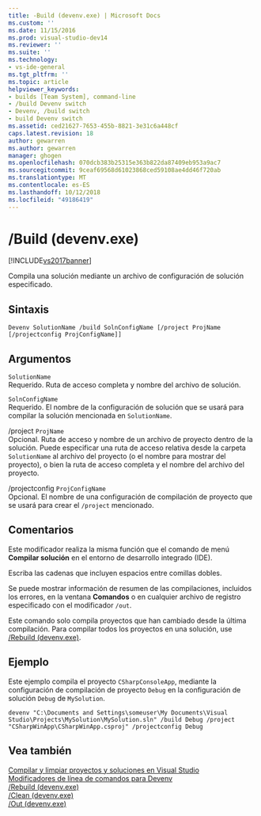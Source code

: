 ```yaml
---
title: -Build (devenv.exe) | Microsoft Docs
ms.custom: ''
ms.date: 11/15/2016
ms.prod: visual-studio-dev14
ms.reviewer: ''
ms.suite: ''
ms.technology:
- vs-ide-general
ms.tgt_pltfrm: ''
ms.topic: article
helpviewer_keywords:
- builds [Team System], command-line
- /build Devenv switch
- Devenv, /build switch
- build Devenv switch
ms.assetid: ced21627-7653-455b-8821-3e31c6a448cf
caps.latest.revision: 18
author: gewarren
ms.author: gewarren
manager: ghogen
ms.openlocfilehash: 070dcb383b25315e363b822da87409eb953a9ac7
ms.sourcegitcommit: 9ceaf69568d61023868ced59108ae4dd46f720ab
ms.translationtype: MT
ms.contentlocale: es-ES
ms.lasthandoff: 10/12/2018
ms.locfileid: "49186419"
---
```

# <a name="build-devenvexe"></a>/Build (devenv.exe)
[!INCLUDE[vs2017banner](../../includes/vs2017banner.md)]

  
Compila una solución mediante un archivo de configuración de solución especificado.  
  
## <a name="syntax"></a>Sintaxis  
  
```  
Devenv SolutionName /build SolnConfigName [/project ProjName [/projectconfig ProjConfigName]]  
```  
  
## <a name="arguments"></a>Argumentos  
 `SolutionName`  
 Requerido. Ruta de acceso completa y nombre del archivo de solución.  
  
 `SolnConfigName`  
 Requerido. El nombre de la configuración de solución que se usará para compilar la solución mencionada en `SolutionName`.  
  
 /project `ProjName`  
 Opcional. Ruta de acceso y nombre de un archivo de proyecto dentro de la solución. Puede especificar una ruta de acceso relativa desde la carpeta `SolutionName` al archivo del proyecto (o el nombre para mostrar del proyecto), o bien la ruta de acceso completa y el nombre del archivo del proyecto.  
  
 /projectconfig `ProjConfigName`  
 Opcional. El nombre de una configuración de compilación de proyecto que se usará para crear el `/project` mencionado.  
  
## <a name="remarks"></a>Comentarios  
 Este modificador realiza la misma función que el comando de menú **Compilar solución** en el entorno de desarrollo integrado (IDE).  
  
 Escriba las cadenas que incluyen espacios entre comillas dobles.  
  
 Se puede mostrar información de resumen de las compilaciones, incluidos los errores, en la ventana **Comandos** o en cualquier archivo de registro especificado con el modificador `/out`.  
  
 Este comando solo compila proyectos que han cambiado desde la última compilación. Para compilar todos los proyectos en una solución, use [/Rebuild (devenv.exe)](../../ide/reference/rebuild-devenv-exe.md).  
  
## <a name="example"></a>Ejemplo  
 Este ejemplo compila el proyecto `CSharpConsoleApp`, mediante la configuración de compilación de proyecto `Debug` en la configuración de solución `Debug` de `MySolution`.  
  
```  
devenv "C:\Documents and Settings\someuser\My Documents\Visual Studio\Projects\MySolution\MySolution.sln" /build Debug /project "CSharpWinApp\CSharpWinApp.csproj" /projectconfig Debug   
```  
  
## <a name="see-also"></a>Vea también  
 [Compilar y limpiar proyectos y soluciones en Visual Studio](../../ide/building-and-cleaning-projects-and-solutions-in-visual-studio.md)   
 [Modificadores de línea de comandos para Devenv](../../ide/reference/devenv-command-line-switches.md)   
 [/Rebuild (devenv.exe)](../../ide/reference/rebuild-devenv-exe.md)   
 [/Clean (devenv.exe)](../../ide/reference/clean-devenv-exe.md)   
 [/Out (devenv.exe)](../../ide/reference/out-devenv-exe.md)



